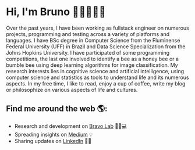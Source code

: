 # Hi, I'm Bruno 👋🏻🧑🏻‍💻

Over the past years, I have been working as fullstack engineer on numerous projects, programming and testing across a variety of platforms and languages. I have BSc degree in Computer Science from the Fluminense Federal University (UFF) in Brazil and Data Science Specialization from the Johns Hopkins University. I have participated of some programming competitions, the last one involved to identify a bee as a honey bee or a bumble bee using deep learning algorithms for image classification. My research interests lies in cognitive science and artificial intelligence, using computer science and statistics as tools to understand life and its numerous aspects. In my free time, I like to read, enjoy a cup of coffee, write my blog or philosophize on various aspects of life and cultures.


## Find me around the web 🌎:
- Research and development on <a href="http://bravolab.co/">Bravo Lab</a> 👨‍🔬💻
- Spreading insights on <a href="https://medium.com/@brcordeiro.dev"> Medium</a> 💡
- Sharing updates on <a href="https://www.linkedin.com/in/brcordeiro/">LinkedIn</a> 👔💼

